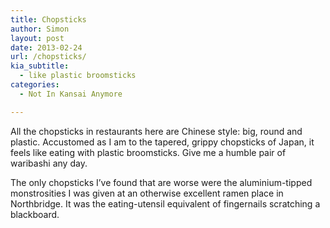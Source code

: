```yaml
---
title: Chopsticks
author: Simon
layout: post
date: 2013-02-24
url: /chopsticks/
kia_subtitle:
  - like plastic broomsticks
categories:
  - Not In Kansai Anymore

---
```

All the chopsticks in restaurants here are Chinese style: big, round and plastic. Accustomed as I am to the tapered, grippy chopsticks of Japan, it feels like eating with plastic broomsticks. Give me a humble pair of waribashi any day.

The only chopsticks I&#8217;ve found that are worse were the aluminium-tipped monstrosities I was given at an otherwise excellent ramen place in Northbridge. It was the eating-utensil equivalent of fingernails scratching a blackboard.